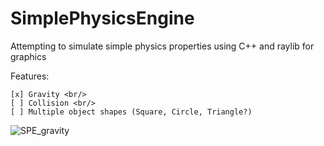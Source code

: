 # SimplePhysicsEngine

Attempting to simulate simple physics properties using C++ and raylib for graphics

Features: <br/>
``` 
[x] Gravity <br/>
[ ] Collision <br/>
[ ] Multiple object shapes (Square, Circle, Triangle?)
```

![SPE_gravity](https://user-images.githubusercontent.com/72498122/226141188-57f6be0a-ce85-401c-ae9b-f3a187113bc5.gif)
